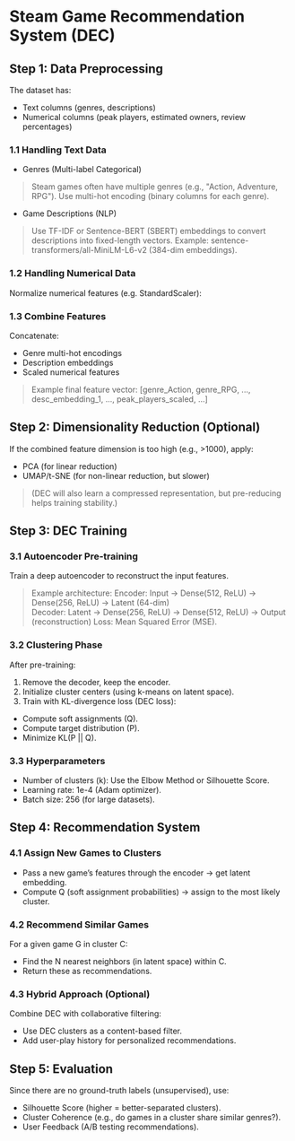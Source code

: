 # Steam Game Recommendation System (DEC)

## Step 1: Data Preprocessing

The dataset has:
* Text columns (genres, descriptions)
* Numerical columns (peak players, estimated owners, review percentages)

### 1.1 Handling Text Data
* Genres (Multi-label Categorical)
> Steam games often have multiple genres (e.g., "Action, Adventure, RPG").
> Use multi-hot encoding (binary columns for each genre).

* Game Descriptions (NLP)
> Use TF-IDF or Sentence-BERT (SBERT) embeddings to convert descriptions into fixed-length vectors.
> Example: sentence-transformers/all-MiniLM-L6-v2 (384-dim embeddings).

### 1.2 Handling Numerical Data
Normalize numerical features (e.g. StandardScaler):

### 1.3 Combine Features
Concatenate:
* Genre multi-hot encodings
* Description embeddings
* Scaled numerical features

> Example final feature vector:
> [genre_Action, genre_RPG, ..., desc_embedding_1, ..., peak_players_scaled, ...]

## Step 2: Dimensionality Reduction (Optional)
If the combined feature dimension is too high (e.g., >1000), apply:

* PCA (for linear reduction)
* UMAP/t-SNE (for non-linear reduction, but slower)

> (DEC will also learn a compressed representation, but pre-reducing helps training stability.)

## Step 3: DEC Training

### 3.1 Autoencoder Pre-training
Train a deep autoencoder to reconstruct the input features.
> Example architecture: 
> Encoder:   Input → Dense(512, ReLU) → Dense(256, ReLU) → Latent (64-dim)  
> Decoder:   Latent → Dense(256, ReLU) → Dense(512, ReLU) → Output (reconstruction)
Loss: Mean Squared Error (MSE).

### 3.2 Clustering Phase
After pre-training:
1. Remove the decoder, keep the encoder.
2. Initialize cluster centers (using k-means on latent space).
3. Train with KL-divergence loss (DEC loss):
* Compute soft assignments (Q).
* Compute target distribution (P).
* Minimize KL(P || Q).

### 3.3 Hyperparameters
* Number of clusters (k): Use the Elbow Method or Silhouette Score.
* Learning rate: 1e-4 (Adam optimizer).
* Batch size: 256 (for large datasets).

## Step 4: Recommendation System

### 4.1 Assign New Games to Clusters
* Pass a new game’s features through the encoder → get latent embedding.
* Compute Q (soft assignment probabilities) → assign to the most likely cluster.

### 4.2 Recommend Similar Games
For a given game G in cluster C:
* Find the N nearest neighbors (in latent space) within C.
* Return these as recommendations.

### 4.3 Hybrid Approach (Optional)
Combine DEC with collaborative filtering:
* Use DEC clusters as a content-based filter.
* Add user-play history for personalized recommendations.

## Step 5: Evaluation
Since there are no ground-truth labels (unsupervised), use:
* Silhouette Score (higher = better-separated clusters).
* Cluster Coherence (e.g., do games in a cluster share similar genres?).
* User Feedback (A/B testing recommendations).

